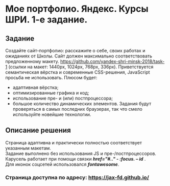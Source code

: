 # Мое портфолио. Яндекс. Курсы ШРИ. 1-е задание.

## Задание

Создайте сайт-портфолио: расскажите о себе, своих работах и ожиданиях от Школы. Сайт должен максимально соответствовать предложенному макету.
https://github.com/yandex-shri-minsk-2018/task-1
(ссылки на макет: 1440px, 1024px, 768px, 336px).
Приветствуется семантическая вёрстка и современные CSS-решения, JavaScript просьба не использовать.
Плюсом будет:
- адаптивная вёрстка;   
- оптимизированные графика и код;   
- использование пре- и (или) постпроцессора;   
- большое количество динамических элементов.
Задания будут проверяться в самых последних браузерах, так что смело используйте новейшие технологии.

## Описание решения

Страница адаптивна и практически полностью соответствует указанным макетам.  
Задание выполнено без использования JS и пре-/постпроцессоров.  
Карусель работает при помощи связки ***href="#.." - :focus. – id*** .  
Для иконок соцсетей использовался ***fontawesome***.  

### Страница доступна по адресу: <https://jax-fd.github.io/>
